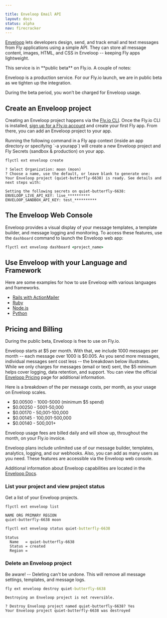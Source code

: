 ```yaml
---

title: Enveloop Email API
layout: docs
status: alpha
nav: firecracker
---
```


[Enveloop](https://enveloop.com) lets developers design, send, and track email and text messages from Fly applications using a simple API. They can store all message content, images, HTML, and CSS in Enveloop -- keeping Fly apps lightweight.

<aside class="callout">
This service is in **public beta** on Fly.io. A couple of notes:

Enveloop is a production service. For our Fly.io launch, we are in public beta as we tighten up the integration.

During the beta period, you won’t be charged for Enveloop usage.
</aside>

## Create an Enveloop project

Creating an Enveloop project happens via the [Fly.io CLI](/docs/hands-on/install-flyctl/). Once the Fly.io CLI is installed, [sign up for a Fly.io account](https://fly.io/docs/getting-started/log-in-to-fly/) and create your first Fly app. From there, you can add an Enveloop project to your app.

<aside class="callout">Running the following command in a Fly app context (inside an app directory or specifying `-a yourapp`) will create a new Enveloop project and Fly Secrets (sandbox & production) on your app.</aside>

```cmd
flyctl ext enveloop create
```

```output
? Select Organization: moon (moon)
? Choose a name, use the default, or leave blank to generate one:
Your Enveloop project (quiet-butterfly-6638) is ready. See details and next steps with:

Setting the following secrets on quiet-butterfly-6638:
ENVELOOP_LIVE_API_KEY: live_**********
ENVELOOP_SANDBOX_API_KEY: test_**********
```

## The Enveloop Web Console

Enveloop provides a visual display of your message templates, a template builder, and message logging and monitoring. To access these features, use the `dashboard` command to launch the Enveloop web app:

```cmd
flyctl ext enveloop dashboard <project_name>
```

## Use Enveloop with your Language and Framework

Here are some examples for how to use Enveloop with various languages and frameworks.

* [Rails with ActionMailer](https://docs.enveloop.com/enveloop-api/languages-and-frameworks/ruby-on-rails)
* [Ruby](https://github.com/enveloophq/enveloop-ruby)
* [Node.js](https://github.com/enveloophq/enveloop-js)
* [Python](https://github.com/enveloophq/enveloop-py)

## Pricing and Billing

<aside class="callout">
During the public beta, Enveloop is free to use on Fly.io. 
</aside>

Enveloop starts at $5 per month. With that, we include 1000 messages per month -- each message over 1000 is $0.005. As you send more messages, individual messages sent cost less -- the breakdown below illustrates. While we only charges for messages (email or text) sent, the $5 minimum helps cover logging, data retention, and support. You can view the official [Enveloop Pricing](https://enveloop.com/pricing) page for additional information.

<aside class="callout">
Here is a breakdown of the per message costs, per month, as your usage on Enveloop scales.

* $0.00500 - 1000-5000 (minimum $5 spend)
* $0.00250 - 5001-50,000
* $0.00170 - 50,001-100,000
* $0.00145 - 100,001-500,000
* $0.00140 - 500,001+

</aside>

Enveloop usage fees are billed daily and will show up, throughout the month, on your Fly.io invoice.

<aside class="callout">
Enveloop plans include unlimited use of our message builder, templates, analytics, logging, and our webhooks. Also, you can add as many users as you need. These features are accessible via the Enveloop web console.

Additional information about Enveloop capabilities are located in the [Enveloop Docs](https://docs.enveloop.com).
</aside>
  
### List your project and view project status

Get a list of your Enveloop projects.

```cmd
flyctl ext enveloop list
```

```output
NAME ORG PRIMARY REGION
quiet-butterfly-6638 moon
```

```cmd
flyctl ext enveloop status quiet-butterfly-6638
```

```output
Status
  Name   = quiet-butterfly-6638
  Status = created
  Region = 
```  

### Delete an Enveloop project

Be aware! -- Deleting can't be undone. This will remove all message settings, templates, and message logs.

```cmd
fly ext enveloop destroy quiet-butterfly-6638
```

```output
Destroying an Enveloop project is not reversible.

? Destroy Enveloop project named quiet-butterfly-6638? Yes
Your Enveloop project quiet-butterfly-6638 was destroyed
```
